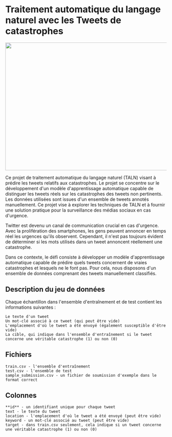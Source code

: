 # Traitement automatique du langage naturel avec les Tweets de catastrophes

<p align="center">
    <img src="https://github.com/TAOUFIK05/Traitement-automatique-du-langage-naturel-avec-les-Tweets-de-catastrophes/assets/48359677/51c684d2-addd-4ae3-9dc7-28acc948bb4b.jpg" width='900' height="400" />
</p>


Ce projet de traitement automatique du langage naturel (TALN) visant à prédire les tweets relatifs aux catastrophes. Le projet se concentre sur le développement d'un modèle d'apprentissage automatique capable de distinguer les tweets réels sur les catastrophes des tweets non pertinents. Les données utilisées sont issues d'un ensemble de tweets annotés manuellement. Ce projet vise à explorer les techniques de TALN et à fournir une solution pratique pour la surveillance des médias sociaux en cas d'urgence.

Twitter est devenu un canal de communication crucial en cas d'urgence. Avec la prolifération des smartphones, les gens peuvent annoncer en temps réel les urgences qu'ils observent. Cependant, il n'est pas toujours évident de déterminer si les mots utilisés dans un tweet annoncent réellement une catastrophe.

Dans ce contexte, le défi consiste à développer un modèle d'apprentissage automatique capable de prédire quels tweets concernent de vraies catastrophes et lesquels ne le font pas. Pour cela, nous disposons d'un ensemble de données comprenant des tweets manuellement classifiés.

## Description du jeu de données

Chaque échantillon dans l'ensemble d'entraînement et de test contient les informations suivantes :

    Le texte d'un tweet
    Un mot-clé associé à ce tweet (qui peut être vide)
    L'emplacement d'où le tweet a été envoyé (également susceptible d'être vide)
    La cible, qui indique dans l'ensemble d'entraînement si le tweet concerne une véritable catastrophe (1) ou non (0)

## Fichiers

    train.csv - l'ensemble d'entraînement
    test.csv - l'ensemble de test
    sample_submission.csv - un fichier de soumission d'exemple dans le format correct

## Colonnes

    **id** - un identifiant unique pour chaque tweet
    text - le texte du tweet
    location - l'emplacement d'où le tweet a été envoyé (peut être vide)
    keyword - un mot-clé associé au tweet (peut être vide)
    target - dans train.csv seulement, cela indique si un tweet concerne une véritable catastrophe (1) ou non (0)


